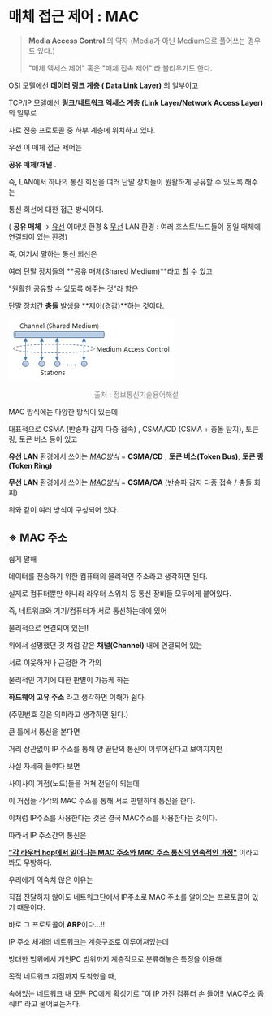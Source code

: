 # 매체 접근 제어 : MAC 

> **Media Access Control** 의 약자 (Media가 아닌 Medium으로 풀어쓰는 경우도 있다.)
>
> "매체 엑세스 제어" 혹은  "매체 접속 제어" 라 불리우기도 한다.



OSI 모델에선 **데이터 링크 계층 ( Data Link Layer)** 의 일부이고

TCP/IP 모델에선 **링크/네트워크 엑세스 계층 (Link Layer/Network Access Layer)** 의 일부로

자료 전송 프로토콜 중 하부 계층에 위치하고 있다.



우선 이 매체 접근 제어는

**공유 매체/채널** . 

즉, LAN에서 하나의 통신 회선을 여러 단말 장치들이 원활하게 공유할 수 있도록 해주는

통신 회선에 대한 접근 방식이다.

( **공유 매체** → <u>유선</u> 이더넷 환경 & <u>무선</u> LAN 환경 : 여러 호스트/노드들이 동일 매체에 연결되어 있는 환경)



즉, 여기서 말하는 통신 회선은 

여러 단말 장치들의 **공유 매체(Shared Medium)**라고 할 수 있고

"원활한 공유할 수 있도록 해주는 것"라 함은

단말 장치간 **충돌** 발생을 **제어(경감)**하는 것이다.

![image-20211216231716623](md-images/image-20211216231716623.png)

<p style="color:grey; font-size:14px; text-align:center">출처 : 정보통신기술용어해설</p>

MAC 방식에는 다양한 방식이 있는데

대표적으로 CSMA (반송파 감지 다중 접속) , CSMA/CD (CSMA + 충돌 탐지), 토큰 링, 토큰 버스 등이 있고



**유선 LAN** 환경에서 쓰이는 <u>*MAC방식*</u> = **CSMA/CD** , **토큰 버스(Token Bus)**, **토큰 링(Token Ring)**

**무선 LAN** 환경에서 쓰이는 <u>*MAC방식*</u> = **CSMA/CA** (반송파 감지 다중 접속 / 충돌 회피)

위와 같이 여러 방식이 구성되어 있다.





## ※ MAC 주소

쉽게 말해

데이터를 전송하기 위한 컴퓨터의 물리적인 주소라고 생각하면 된다.

실제로 컴퓨터뿐만 아니라 라우터 스위치 등 통신 장비들 모두에게 붙어있다.



즉, 네트워크와 기기/컴퓨터가 서로 통신하는데에 있어

물리적으로 연결되어 있는!!

위에서 설명했던 것 처럼 같은 **채널(Channel)** 내에 연결되어 있는

서로 이웃하거나 근접한 각 각의

물리적인 기기에 대한 판별이 가능케 하는

**하드웨어 고유 주소** 라고 생각하면 이해가 쉽다.

(주민번호 같은 의미라고 생각하면 된다.)



큰 틀에서 통신을 본다면

거리 상관없이 IP 주소를 통해 양 끝단의 통신이 이루어진다고 보여지지만

사실 자세히 들여다 보면

사이사이 거점(노드)들을 거쳐 전달이 되는데 

이 거점들 각각의 MAC 주소를 통해 서로 판별하며 통신을 한다.



이처럼 IP주소를 사용한다는 것은 결국 MAC주소를 사용한다는 것이다.

따라서 IP 주소간의 통신은 

**<u>"각 라우터 hop에서 일어나는 MAC 주소와 MAC 주소 통신의 연속적인 과정"</u>** 이라고 봐도 무방하다.



우리에게 익숙치 않은 이유는

직접 전달하지 않아도 네트워크단에서 IP주소로 MAC 주소를 알아오는 프로토콜이 있기 때문이다.

바로 그 프로토콜이 **ARP**이다...!!

IP 주소 체계의 네트워크는 계층구조로 이루어져있는데

방대한 범위에서 개인PC 범위까지 계층적으로 분류해놓은 특징을 이용해

목적 네트워크 지점까지 도착했을 때,

속해있는 네트워크 내 모든 PC에게 확성기로 "이 IP 가진 컴퓨터 손 들어!! MAC주소 좀 줘!!" 라고 물어보는거다. 











